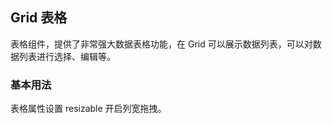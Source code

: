 <div class="demo-header">
<p class="overviewicon">
  <span class="wapi-list-form"/>
</p>

## Grid 表格

<nova-uxlink widget-name="Grid"></nova-uxlink>

表格组件，提供了非常强大数据表格功能，在 Grid 可以展示数据列表，可以对数据列表进行选择、编辑等。
</div>

### 基本用法

表格属性设置 resizable 开启列宽拖拽。

<nova-demo-view link="grid/aui3-first-menu/resize-column-width"></nova-demo-view>

<br>
